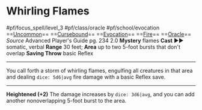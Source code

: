 # Whirling Flames
#pf/focus_spell/level_3 #pf/class/oracle #pf/school/evocation 
==[Uncommon](../../../Traits/Uncommon.md)== ==[Cursebound](../../../Traits/Cursebound.md)== ==[Evocation](../../../Traits/Evocation.md)== ==[Fire](../../../Traits/Fire.md)== ==[Oracle](../../../Traits/Oracle.md)==
*Source* Advanced Player's Guide pg. 234 2.0
**Mystery** flames
**Cast** ►► somatic, verbal
**Range** 30 feet; **Area** up to two 5-foot bursts that don't overlap
**Saving Throw** basic Reflex

---
You call forth a storm of whirling flames, engulfing all creatures in that area and dealing `dice: 5d6|avg` fire damage with a basic Reflex save.

<hr>

**Heightened (+2)** The damage increases by `dice: 3d6|avg`, and you can add another nonoverlapping 5-foot burst to the area.